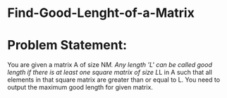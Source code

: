 # Find-Good-Lenght-of-a-Matrix
# Problem Statement:

You are given a matrix A of size N*M. Any length 'L' can be called good length if there is at least one square matrix of size L*L in A such that all elements in that square matrix are greater than or equal to L. You need to output the maximum good length for given matrix.
